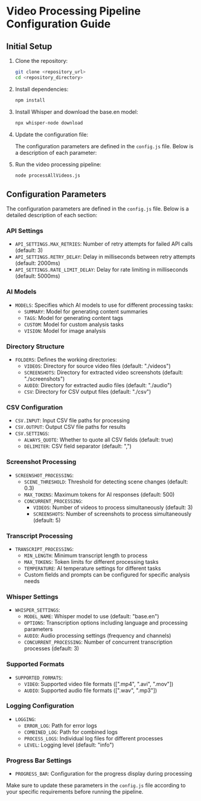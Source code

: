 # Video Processing Pipeline Configuration Guide

## Initial Setup

1. Clone the repository:

   ```sh
   git clone <repository_url>
   cd <repository_directory>
   ```

2. Install dependencies:

   ```sh
   npm install
   ```

3. Install Whisper and download the base.en model:

   ```sh
   npx whisper-node download
   ```

4. Update the configuration file:

   The configuration parameters are defined in the `config.js` file. Below is a description of each parameter:

5. Run the video processing pipeline:

   ```sh
   node processAllVideos.js
   ```

## Configuration Parameters

The configuration parameters are defined in the `config.js` file. Below is a detailed description of each section:

### API Settings

- `API_SETTINGS.MAX_RETRIES`: Number of retry attempts for failed API calls (default: 3)
- `API_SETTINGS.RETRY_DELAY`: Delay in milliseconds between retry attempts (default: 2000ms)
- `API_SETTINGS.RATE_LIMIT_DELAY`: Delay for rate limiting in milliseconds (default: 5000ms)

### AI Models

- `MODELS`: Specifies which AI models to use for different processing tasks:
  - `SUMMARY`: Model for generating content summaries
  - `TAGS`: Model for generating content tags
  - `CUSTOM`: Model for custom analysis tasks
  - `VISION`: Model for image analysis

### Directory Structure

- `FOLDERS`: Defines the working directories:
  - `VIDEOS`: Directory for source video files (default: "./videos")
  - `SCREENSHOTS`: Directory for extracted video screenshots (default: "./screenshots")
  - `AUDIO`: Directory for extracted audio files (default: "./audio")
  - `CSV`: Directory for CSV output files (default: "./csv")

### CSV Configuration

- `CSV.INPUT`: Input CSV file paths for processing
- `CSV.OUTPUT`: Output CSV file paths for results
- `CSV.SETTINGS`:
  - `ALWAYS_QUOTE`: Whether to quote all CSV fields (default: true)
  - `DELIMITER`: CSV field separator (default: ",")

### Screenshot Processing

- `SCREENSHOT_PROCESSING`:
  - `SCENE_THRESHOLD`: Threshold for detecting scene changes (default: 0.3)
  - `MAX_TOKENS`: Maximum tokens for AI responses (default: 500)
  - `CONCURRENT_PROCESSING`:
    - `VIDEOS`: Number of videos to process simultaneously (default: 3)
    - `SCREENSHOTS`: Number of screenshots to process simultaneously (default: 5)

### Transcript Processing

- `TRANSCRIPT_PROCESSING`:
  - `MIN_LENGTH`: Minimum transcript length to process
  - `MAX_TOKENS`: Token limits for different processing tasks
  - `TEMPERATURE`: AI temperature settings for different tasks
  - Custom fields and prompts can be configured for specific analysis needs

### Whisper Settings

- `WHISPER_SETTINGS`:
  - `MODEL_NAME`: Whisper model to use (default: "base.en")
  - `OPTIONS`: Transcription options including language and processing parameters
  - `AUDIO`: Audio processing settings (frequency and channels)
  - `CONCURRENT_PROCESSING`: Number of concurrent transcription processes (default: 3)

### Supported Formats

- `SUPPORTED_FORMATS`:
  - `VIDEO`: Supported video file formats ([".mp4", ".avi", ".mov"])
  - `AUDIO`: Supported audio file formats ([".wav", ".mp3"])

### Logging Configuration

- `LOGGING`:
  - `ERROR_LOG`: Path for error logs
  - `COMBINED_LOG`: Path for combined logs
  - `PROCESS_LOGS`: Individual log files for different processes
  - `LEVEL`: Logging level (default: "info")

### Progress Bar Settings

- `PROGRESS_BAR`: Configuration for the progress display during processing

Make sure to update these parameters in the `config.js` file according to your specific requirements before running the pipeline.
